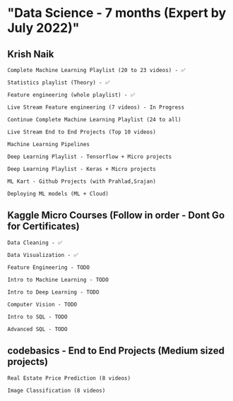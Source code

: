 # "Data Science - 7 months (Expert by July 2022)"

## Krish Naik

    Complete Machine Learning Playlist (20 to 23 videos) - ✅

    Statistics playlist (Theory) - ✅

    Feature engineering (whole playlist) - ✅

    Live Stream Feature engineering (7 videos) - In Progress
    
    Continue Complete Machine Learning Playlist (24 to all)

    Live Stream End to End Projects (Top 10 videos)

    Machine Learning Pipelines

    Deep Learning Playlist - Tensorflow + Micro projects

    Deep Learning Playlist - Keras + Micro projects

    ML Kart - Github Projects (with Prahlad,Srajan)

    Deploying ML models (ML + Cloud)

## Kaggle Micro Courses (Follow in order - Dont Go for Certificates)

    Data Cleaning - ✅

    Data Visualization - ✅

    Feature Engineering - TODO

    Intro to Machine Learning - TODO

    Intro to Deep Learning - TODO

    Computer Vision - TODO

    Intro to SQL - TODO

    Advanced SQL - TODO

## codebasics - End to End Projects (Medium sized projects)

    Real Estate Price Prediction (8 videos)

    Image Classification (8 videos)
